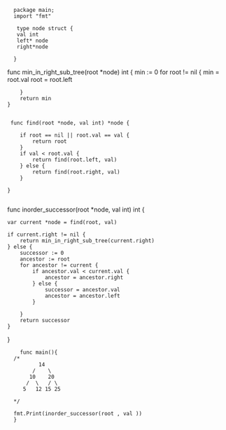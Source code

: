
```
  package main;
  import "fmt"

```
```
   type node struct {
   val int
   left* node
   right*node
  
  }

```
   func min_in_right_sub_tree(root *node) int {
    	min := 0
    	for root != nil {
    		min = root.val
    		root = root.left
    
    	}
    	return min
    }
```
```
     func find(root *node, val int) *node {
    
    	if root == nil || root.val == val {
    		return root
    	}
    	if val < root.val {
    		return find(root.left, val)
    	} else {
    		return find(root.right, val)
    	}
    
    }
```
```
  func inorder_successor(root *node, val int) int {
  
  	var current *node = find(root, val)
  
  	if current.right != nil {
  		return min_in_right_sub_tree(current.right)
  	} else {
  		successor := 0
  		ancestor := root
  		for ancestor != current {
  			if ancestor.val < current.val {
  				ancestor = ancestor.right
  			} else {
  				successor = ancestor.val
  				ancestor = ancestor.left
  			}
  
  		}
  		return successor
  	}
  
  }

```
    func main(){
  /*
          14
        /    \ 
       10    20
      /  \   / \
     5   12 15 25 
  
  */
  
  fmt.Print(inorder_successor(root , val ))
  }

```
